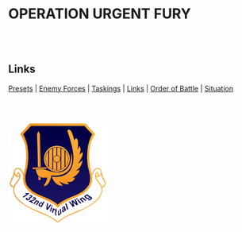 # OPERATION URGENT FURY

<br>
<br>






## Links
[Presets](/Docs/Presets.md) | [Enemy Forces](/Docs/Enemy.md)  | [Taskings](/Docs/Taskings.md)
| [Links](/Docs/Links.md)     | [Order of Battle](/Docs/OOB.md) | [Situation](/Docs/Situation.md)





<br>
<br>




![132nd Logo](/Images/132ndLogosmall.png)
